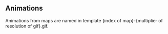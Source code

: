 ## Animations
Animations from maps are named in template {index of map}-{multiplier of resolution of gif}.gif.
